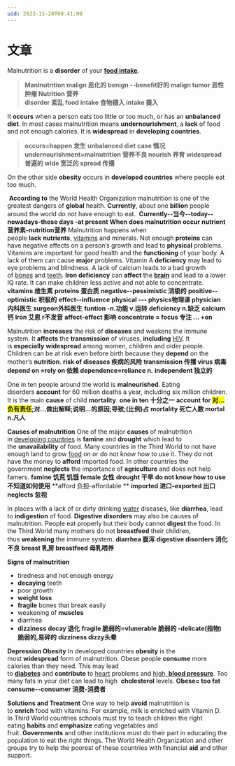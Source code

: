 ```yaml
---
uid: 2023-11-20T08:41:00
---
```

# 文章
Malnutrition is a **disorder** of your [**food intake**](https://www.english-online.at/health_medicine/nutrition/nutrition-how-the-body-uses-food.htm). 
> **Manlnutrition malign 恶化的 benign --benefit好的 malign tumor 恶性肿瘤 Nutrition 营养**  
> **disorder 紊乱**
> **food intake 食物摄入 intake 摄入**

It **occurs** when a person eats too little or too much, or has an **unbalanced diet**. In most cases malnutrition means **undernourishment**, a **lack** of food and not enough calories. It is **widespread** in **developing countries**.
> **occurs=happen 发生**
> **unbalanced diet**
> **case 情况**
> **undernourishment=malnutrition 营养不良 nourish 养育**
> **widespread 普遍的 wide 宽泛的 spread 传播**

 On the other side **obesity** occurs in **developed countries** where people eat too much.
 
  **According to** the World Health Organization malnutrition is one of the greatest dangers of **global** health. **Currently**, about one **billion** people around the world do not have enough to eat.
  **Currently--当今--today--nowadays-these days -at present**
 **When does malnutrition occur**
 **nutrient营养素-nutrition营养**
Malnutrition happens when people **lack** **nutrients**, [vitamins](https://www.english-online.at/health_medicine/vitamins/vitamins%20and%20vitamin-supplements.htm) and minerals. Not enough **proteins** can have negative effects on a person’s growth and lead to **physical** problems. Vitamins are important for good health and the **functioning** of your body. A lack of them can cause **major** problems. Vitamin A **deficiency** may lead to eye problems and blindness. A lack of calcium leads to a bad growth of [bones](https://www.english-online.at/biology/bones/human-bones.htm) and [teeth](https://www.english-online.at/biology/teeth/human-teeth.htm). **Iron deficiency** can **affect** the [**brain**](https://www.english-online.at/biology/human-brain/parts-and-functions-of-the-brain.htm) and lead to a lower IQ rate. It can make children less active and not able to concentrate.
**vitamins 维生素**
**proteins 蛋白质**
**negative--pessimistic 消极的**
**positive--optimistic 积极的**
**effect--influence**
**physical --- physics物理课**
**physician 内科医生 surgeon外科医生**
**funtion -n.功能 v.运转**
**deficiency n.缺乏**
**calcium 钙**
**Iron 艾恩 r不发音**
**affect-effect 影响**
**concentrate = focus   专注  ... +on**

Malnutrition **increases** the risk of **diseases** and weakens the immune system. It **affects** the **transmission** of viruses, **including** [HIV](https://www.english-online.at/health_medicine/aids/growth-causes-of-aids.htm). It is **especially** **widespread** among women, children and older people. Children can be at risk even before birth because they **depend** on the mother’s **nutrition**.
**risk of diseases 疾病的风险**
**transmission 传播  virus 病毒**
**depend on =rely on 依赖 dependence=reliance n.**
**independent 独立的**

One in ten people around the world is **malnourished**. Eating disorders **account** for 60 million deaths a year, including six million children. It is the main **cause** of child **mortality**.
**one in ten 十分之一**
**account for <span style="background:#f9fd04">对...负有责任</span>;对...做出解释;说明...的原因;导致;(比例)占**
**mortality 死亡人数 mortal n.凡人**

**Causes of malnutrition**
One of the major **causes** of malnutrition in [developing countries](https://www.english-online.at/geography/developing-countries/characteristics-of-developing-countries.htm) is **famine** and **drought** which lead to the **unavailability** of food. Many countries in the Third World to not have enough land to grow [food](https://www.english-online.at/health_medicine/nutrition/nutrition-how-the-body-uses-food.htm) on or do not know how to use it. They do not have the money to **afford** imported food. In other countries the government **neglects** the importance of **agriculture** and does not help famers.
**famine 饥荒 饥饿 female 女性**
**drought 干旱**
**do not know how to use 不知道如何使用**
**afford 负担-affordable **
**imported 进口-exported 出口**
**neglects 忽视**

In places with a lack of or dirty drinking [water](https://www.english-online.at/geography/water/water-cycle-treatment.htm) diseases, like **diarrhea**, lead to **indigestion** of food.
**Digestive disorders** may also be causes of malnutrition. People eat properly but their body cannot **digest** the food. In the Third World many mothers do not **breastfeed** their children, thus **weakening** the immune system.
**diarrhea 腹泻**
**digestive disorders 消化不良**
**breast 乳房 breastfeed 母乳喂养**

 **Signs of malnutrition**
- tiredness and not enough energy
- **decaying** teeth
- poor growth
- **weight loss**
- **fragile** bones that break easily
- weakening of **muscles**
- diarrhea
- **dizziness**
**decay 退化**
**fragile 脆弱的=vlunerable 脆弱的 -delicate(指物) 脆弱的,易碎的**
**dizziness dizzy头晕**


 **Depression Obesity**
In developed countries **obesity** is the most **widespread** form of malnutrition. Obese people **consume** more calories than they need. This may lead to [**diabetes**](https://www.english-online.at/health_medicine/diabetes-causes-syptoms-treatment/diabetes.htm) and **contribute** to [heart](https://www.english-online.at/biology/human-heart/heart-and-diseases.htm) problems and [high **blood pressure**](https://www.english-online.at/health_medicine/high-blood-pressure/high-blood-pressure-silent-killer.htm). Too many fats in your diet can lead to high  **cholesterol** levels.
**Obese= too fat**
**consume--consumer 消费-消费者**


**Solutions and Treatment**
One way to help **avoid** malnutrition is to **enrich** food with vitamins. For example, milk is enriched with Vitamin D. In Third World countries schools must try to teach children the right eating **habits** and **emphasize** eating vegetables and fruit. **Governments** and other institutions must do their part in educating the population to eat the right things. The World Health Organization and other groups try to help the poorest of these countries with financial **aid** and other support.

